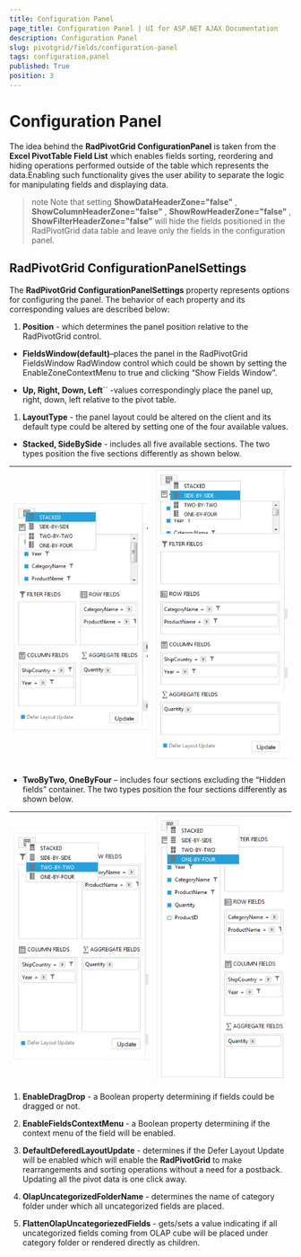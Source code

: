 ```yaml
---
title: Configuration Panel
page_title: Configuration Panel | UI for ASP.NET AJAX Documentation
description: Configuration Panel
slug: pivotgrid/fields/configuration-panel
tags: configuration,panel
published: True
position: 3
---
```


# Configuration Panel



The idea behind the __RadPivotGrid ConfigurationPanel__ is taken from the __Excel PivotTable Field List__ which enables fields sorting, reordering and hiding operations performed outside of the table which represents the data.Enabling such functionality gives the user ability to separate the logic for manipulating fields and displaying data.

>note Note that setting __ShowDataHeaderZone="false"__ , __ShowColumnHeaderZone="false"__ , __ShowRowHeaderZone="false"__ , __ShowFilterHeaderZone="false"__ will hide the fields positioned in the RadPivotGrid data table and leave only the fields in the configuration panel.
>


## RadPivotGrid ConfigurationPanelSettings

The __RadPivotGrid ConfigurationPanelSettings__ property represents options for configuring the panel. The behavior of each property and its corresponding values are described below:

1. __Position__ - which determines the panel position relative to the RadPivotGrid control.

* __FieldsWindow(default)__–places the panel in the RadPivotGrid FieldsWindow RadWindow control which could be shown by setting the EnableZoneContextMenu to true and clicking “Show Fields Window”.

* __Up, Right, Down, Left__`` -values correspondingly place the panel up, right, down, left relative to the pivot table.

1. __LayoutType__ - the panel layout could be altered on the client and its default type could be altered by setting one of the four available values.

* __Stacked, SideBySide__ - includes all five available sections. The two types position the five sections differently as shown below.


| ![pivotgrid-Configuration Panel-Side-Layout](images/pivotgrid-ConfigurationPanel-Side-Layout.png) | ![pivotgrid-configuration Panel-Sideby Side-layout](images/pivotgrid-configurationPanel-SidebySide-layout.png) |
| ------ | ------ |

* __TwoByTwo, OneByFour__ – includes four sections excluding the “Hidden fields” container. The two types position the four sections differently as shown below.


| ![pivotgrid-configuration Panel-Twoby Two-layout](images/pivotgrid-configurationPanel-TwobyTwo-layout.png) | ![pivotgrid-configuration Panel-Fourby Four-layout](images/pivotgrid-configurationPanel-FourbyFour-layout.png) |
| ------ | ------ |

1. __EnableDragDrop__ - a Boolean property determining if fields could be dragged or not.

1. __EnableFieldsContextMenu__ - a Boolean property determining if the context menu of the field will be enabled.

1. __DefaultDeferedLayoutUpdate__ - determines if the Defer Layout Update will be enabled which will enable the __RadPivotGrid__ to make rearrangements and sorting operations without a need for a postback. Updating all the pivot data is one click away.

1. __OlapUncategorizedFolderName__ - determines the name of category folder under which all uncategorized fields are placed.

1. __FlattenOlapUncategoriezedFields__ - gets/sets a value indicating if all uncategorized fields coming from OLAP cube will be placed under category folder or rendered directly as children.
